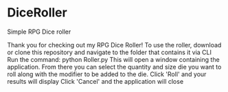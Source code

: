 # DiceRoller
Simple RPG Dice roller


Thank you for checking out my RPG Dice Roller!
To use the roller, download or clone this repository and navigate to the folder that contains it via CLI
Run the command: python Roller.py
This will open a window containing the application. 
From there you can select the quantity and size die you want to roll along with the modifier to be added to the die.
Click 'Roll' and your results will display
Click 'Cancel' and the application will close
